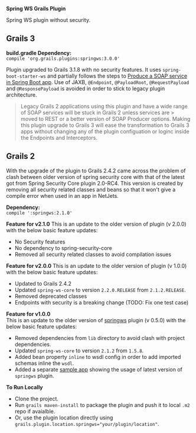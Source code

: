 **Spring WS Grails Plugin**

Spring WS plugin without security.

Grails 3
---

**build.gradle Dependency:**  
`compile 'org.grails.plugins:springws:3.0.0'`

Plugin upgraded to Grails 3.1.8 with no security features. It uses `spring-boot-starter-ws` and partially follows the steps to [Produce a SOAP service in Spring Boot app](https://spring.io/guides/gs/producing-web-service/). Use of JAXB, `@Endpoint`, `@PayloadRoot`, `@RequestPayload` and `@ResponsePayload` is avoided in order to stick to legacy plugin architecture. 

> Legacy Grails 2 applications using this plugin and have a wide range of SOAP services will be stuck in Grails 2 unless services are > moved to REST or a better version of SOAP Producer options. Making this plugin upgrade to Grails 3 will ease the transformation to 
> Grails 3 apps without changing any of the plugin configuation or loginc inside the Endpoints and Interceptors.

Grails 2
---

With the upgrade of the plugin to Grails 2.4.2 came across the problem of clash between older version of spring security core with that of the latest got from Spring Security Core plugin 2.0-RC4.
This version is created by removing all security related classes and beans so that it won't give a compile error when used in an app in NetJets.

**Dependency:**  
`compile ':springws:2.1.0'`

**Feature for v2.1.0**
This is an update to the older version of plugin (v 2.0.0) with the below basic feature updates:

 - No Security features
 - No dependency to spring-security-core
 - Removed all security related classes to avoid compilation issues

**Feature for v2.0.0**
This is an update to the older version of plugin (v 1.0.0) with the below basic feature updates:

 - Updated to Grails 2.4.2
 - Updated `spring-ws-core` to version `2.2.0.RELEASE` from `2.1.2.RELEASE`.
 - Removed deprecated classes
 - Endpoints with security is a breaking change (TODO: Fix one test case)

**Feature for v1.0.0**  
This is an update to the older version of [springws](http://grails.org/plugin/springws) plugin (v 0.5.0) with the below basic feature updates:

 - Removed dependencies from `lib` directory to avoid clash with project dependencies.
 - Updated `spring-ws-core` to version `2.1.2` from `1.5.8`.
 - Added bean property `inline` to wsdl config in order to add imported schemas inline the `wsdl`.
 - Added a separate [sample app](https://github.com/dmahapatro/grails-springws-sample) showing the usage of latest version of `springws` plugin.

**To Run Locally**  
 - Clone the project.
 - Run `grails maven-install` to package the plugin and push it to local `.m2` repo if avaialble.
 - Or, use the plugin location directly using `grails.plugin.location.springws="your/plugin/location"`.
